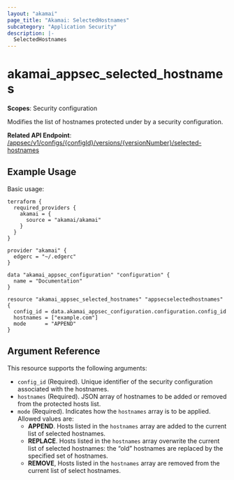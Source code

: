 ```yaml
---
layout: "akamai"
page_title: "Akamai: SelectedHostnames"
subcategory: "Application Security"
description: |-
  SelectedHostnames
---
```


# akamai_appsec_selected_hostnames

**Scopes**: Security configuration

Modifies the list of hostnames protected under by a security configuration.

**Related API Endpoint**: [/appsec/v1/configs/{configId}/versions/{versionNumber}/selected-hostnames](https://developer.akamai.com/api/cloud_security/application_security/v1.html#putselectedhostnames)

## Example Usage

Basic usage:

```
terraform {
  required_providers {
    akamai = {
      source = "akamai/akamai"
    }
  }
}

provider "akamai" {
  edgerc = "~/.edgerc"
}

data "akamai_appsec_configuration" "configuration" {
  name = "Documentation"
}

resource "akamai_appsec_selected_hostnames" "appsecselectedhostnames" {
  config_id = data.akamai_appsec_configuration.configuration.config_id
  hostnames = ["example.com"]
  mode      = "APPEND"
}
```

## Argument Reference

This resource supports the following arguments:

- `config_id` (Required). Unique identifier of the security configuration associated with the hostnames.
- `hostnames` (Required). JSON array of hostnames to be added or removed from the protected hosts list.
- `mode` (Required). Indicates how the `hostnames` array is to be applied. Allowed values are:
  - **APPEND**. Hosts listed in the `hostnames` array are added to the current list of selected hostnames.
  - **REPLACE**. Hosts listed in the `hostnames`  array overwrite the current list of selected hostnames: the “old” hostnames are replaced by the specified set of hostnames.
  - **REMOVE**, Hosts listed in the `hostnames` array are removed from the current list of select hostnames.

